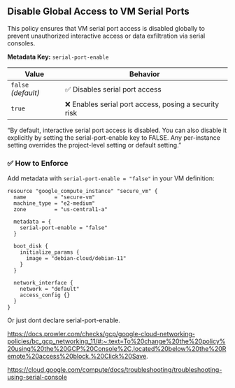 ## Disable Global Access to VM Serial Ports

This policy ensures that VM serial port access is disabled globally to prevent unauthorized interactive access or data exfiltration via serial consoles.

**Metadata Key:** `serial-port-enable`

| Value     | Behavior                                                  |
|-----------|-----------------------------------------------------------|
| `false`  *(default)* | ✅ Disables serial port access                             |
| `true`  | ❌ Enables serial port access, posing a security risk |

“By default, interactive serial port access is disabled. You can also disable it explicitly by setting the serial-port-enable key to FALSE. Any per-instance setting overrides the project-level setting or default setting.” 

### ✅ How to Enforce

Add metadata with `serial-port-enable = "false"` in your VM definition:

```hcl
resource "google_compute_instance" "secure_vm" {
  name         = "secure-vm"
  machine_type = "e2-medium"
  zone         = "us-central1-a"

  metadata = {
    serial-port-enable = "false"
  }

  boot_disk {
    initialize_params {
      image = "debian-cloud/debian-11"
    }
  }

  network_interface {
    network = "default"
    access_config {}
  }
}
```
Or just dont declare serial-port-enable. 

https://docs.prowler.com/checks/gcp/google-cloud-networking-policies/bc_gcp_networking_11/#:~:text=To%20change%20the%20policy%20using%20the%20GCP%20Console%2C,located%20below%20the%20Remote%20access%20block.%20Click%20Save. 

https://cloud.google.com/compute/docs/troubleshooting/troubleshooting-using-serial-console
